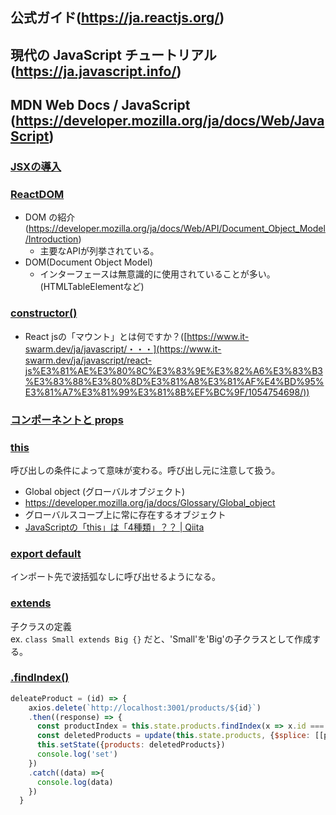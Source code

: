 ## 公式ガイド(https://ja.reactjs.org/)
## 現代の JavaScript チュートリアル(https://ja.javascript.info/)
## MDN Web Docs / JavaScript (https://developer.mozilla.org/ja/docs/Web/JavaScript)

### [JSXの導入](https://ja.reactjs.org/docs/introducing-jsx.html)

### [ReactDOM](https://ja.reactjs.org/docs/react-dom.html)
  - DOM の紹介(https://developer.mozilla.org/ja/docs/Web/API/Document_Object_Model/Introduction)
    - 主要なAPIが列挙されている。
  - DOM(Document Object Model)
    - インターフェースは無意識的に使用されていることが多い。(HTMLTableElementなど)
### [constructor()](https://ja.reactjs.org/docs/react-component.html#constructor)
- React jsの「マウント」とは何ですか？([https://www.it-swarm.dev/ja/javascript/・・・](https://www.it-swarm.dev/ja/javascript/react-js%E3%81%AE%E3%80%8C%E3%83%9E%E3%82%A6%E3%83%B3%E3%83%88%E3%80%8D%E3%81%A8%E3%81%AF%E4%BD%95%E3%81%A7%E3%81%99%E3%81%8B%EF%BC%9F/1054754698/))

### [コンポーネントと props](https://ja.reactjs.org/docs/components-and-props.html)

### [this](https://developer.mozilla.org/ja/docs/Web/JavaScript/Reference/Operators/this)
呼び出しの条件によって意味が変わる。呼び出し元に注意して扱う。
  - Global object (グローバルオブジェクト)
  - https://developer.mozilla.org/ja/docs/Glossary/Global_object
  - グローバルスコープ上に常に存在するオブジェクト
- [JavaScriptの「this」は「4種類」？？ | Qiita](https://qiita.com/takeharu/items/9935ce476a17d6258e27)

### [export default](https://ja.javascript.info/import-export#ref-535)
インポート先で波括弧なしに呼び出せるようになる。

### [extends](https://developer.mozilla.org/ja/docs/Web/JavaScript/Reference/Classes/extends)
子クラスの定義  
ex. ```class Small extends Big {}``` だと、'Small'を'Big'の子クラスとして作成する。

### [.findIndex()](https://developer.mozilla.org/ja/docs/Web/JavaScript/Reference/Global_Objects/Array/findIndex)
~~~js
deleateProduct = (id) => {
    axios.delete(`http://localhost:3001/products/${id}`)
    .then((response) => {
      const productIndex = this.state.products.findIndex(x => x.id === id)
      const deletedProducts = update(this.state.products, {$splice: [[productIndex, 1]]})
      this.setState({products: deletedProducts})
      console.log('set')
    })
    .catch((data) =>{
      console.log(data)
    })
  }
~~~